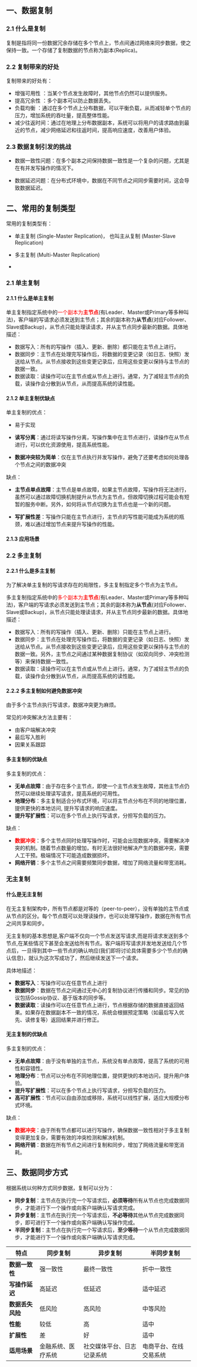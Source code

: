 ## 一、数据复制

### 2.1 什么是复制

复制是指将同一份数据冗余存储在多个节点上，节点间通过网络来同步数据，使之保持一致。一个存储了复制数据的节点称为副本(Replica)。



### 2.2 复制带来的好处

复制带来的好处有：

- 增强可用性 ：当某个节点发生故障时，其他节点仍然可以提供服务。
- 提高冗余性 ：多个副本可以防止数据丢失。
- 负载均衡 ：通过在多个节点上分布数据，可以平衡负载，从而减轻单个节点的压力，增加系统的吞吐量，提高整体性能。
- 减少往返时间：通过在地理上分布数据副本，系统可以将用户的请求路由到最近的节点，减少网络延迟和往返时间，提高响应速度，改善用户体验。





### 2.3 数据复制引发的挑战

- 数据一致性问题：在多个副本之间保持数据一致性是一个复杂的问题，尤其是在有并发写操作的情况下。

- 数据延迟问题：在分布式环境中，数据在不同节点之间同步需要时间，这会导致数据延迟。

  







## 二、常用的复制类型

常用的复制类型有：

- 单主复制 (Single-Master Replication)， 也叫主从复制 (Master-Slave Replication) 
- 多主复制 (Multi-Master Replication)

- 



### 2.1 单主复制

#### 2.1.1 什么是单主复制

单主复制指定系统中的<font color = "red">一个副本为**主节点**</font>(有Leader、Master或Primary等多种叫法)，客户端的写请求必须发送到主节点；其余的副本称为**从节点**(对应Follower、Slave或Backup)，从节点只能处理读请求，并从主节点同步最新的数据。具体地描述：

- 数据写入：所有的写操作（插入、更新、删除）都只能在主节点上进行。
- 数据同步：主节点在处理完写操作后，将数据的变更记录（如日志、快照）发送给从节点。从节点接收到这些变更记录后，应用这些变更以保持与主节点的数据一致。
- 数据读取：读操作可以在主节点或从节点上进行。通常，为了减轻主节点的负载，读操作会分散到从节点，从而提高系统的读性能。



#### 2.1.2 单主复制优缺点

单主复制的优点：

- 易于实现
- **读写分离**：通过将读写操作分离，写操作集中在主节点进行，读操作在从节点进行，可以优化资源使用，提高系统性能。

- **数据冲突较为简单**：仅在主节点执行并发写操作，避免了还要考虑如何处理各个节点之间的数据冲突

缺点：

- **主节点单点故障**：主节点是单点故障，如果主节点故障，写操作将无法进行，虽然可以通过故障切换机制提升从节点为主节点，但故障切换过程可能会有短暂的服务中断。另外，如何将从节点切换为主节点也是一个新的问题。

- **写扩展性差**：写操作只能在主节点进行，主节点的写性能可能成为系统的瓶颈，难以通过增加节点来提升写操作的性能。



#### 2.1.3 应用场景



### 2.2 多主复制

#### 2.2.1 什么是多主复制

为了解决单主复制的写请求存在的局限性，多主复制指定多个节点为主节点。

多主复制指定系统中的<font color = "red">多个副本为**主节点**(</font>有Leader、Master或Primary等多种叫法)，客户端的写请求必须发送到主节点；其余的副本称为**从节点**(对应Follower、Slave或Backup)，从节点只能处理读请求，并从主节点同步最新的数据。具体地描述：

- 数据写入：所有的写操作（插入、更新、删除）只能在主节点上进行。
- 数据同步：主节点在处理完写操作后，将数据的变更记录（如日志、快照）发送给从节点。从节点接收到这些变更记录后，应用这些变更以保持与主节点的数据一致。另外，主节点之间通过某种数据复制协议（如双向同步、冲突检测等）来保持数据一致性。
- 数据读取：读操作可以在主节点或从节点上进行。通常，为了减轻主节点的负载，读操作会分散到从节点，从而提高系统的读性能。





#### 2.2.2 多主复制如何避免数据冲突

由于多个主节点执行写请求，数据冲突更为麻烦。

常见的冲突解决方法主要有：

- 由客户端解决冲突
- 最后写入胜利
- 因果关系跟踪





#### 多主复制的优缺点

多主复制的优点：

- **无单点故障**：由于存在多个主节点，即使一个主节点发生故障，其他主节点仍然可以继续处理读写请求，提高系统的可用性。
- **地理分布**：多主复制适合分布式环境，可以将主节点分布在不同的地理位置，提供更快的本地访问, 提升写请求的响应速度。
- **提升写扩展性**：可以在多个节点上执行写请求，分担写负载的压力。

缺点：

* <font color="red">**数据冲突**</font>：多个主节点同时处理写操作时，可能会出现数据冲突，需要解决冲突的机制。随着节点数量的增加，有时无法很好地解决产生的数据冲突，需要人工干预。极端情况下可能造成数据损坏。
* **网络开销**：多个主节点之间需要频繁同步数据，增加了网络流量和带宽消耗。



### 无主复制

#### 什么是无主复制

在无主复制架构中，所有节点都是对等的（peer-to-peer），没有单独的主节点或从节点的区分。每个节点既可以处理读操作，也可以处理写操作，数据在所有节点之间共享和同步。

无主复制的基本思想是,客户端不仅向一个节点发送写请求,而是将请求发送到多个节点,在某些情况下甚至会发送给所有节点。客户端将写请求并发地发送给几个节点后，一旦得到其中一些节点的确认响应(我们即将讨论具体需要多少个节点的确认信息)，就认为这次写成功了，然后继续发送下一个请求。

具体地描述：

- **数据写入**：写操作可以在任意节点上进行
- **数据同步**：数据在节点之间通过无中心的复制协议进行传播和同步。常见的协议包括Gossip协议、基于版本的同步等。
- **数据读取**：读操作可以在任意节点上进行，节点根据存储的数据直接返回结果。如果存在数据副本不一致的情况，系统会根据预定策略（如最后写入优先、读修复等）返回结果并进行修正。





#### 无主复制的优缺点

多主复制的优点：

- **无单点故障**：由于没有单独的主节点，系统没有单点故障，提高了系统的可用性和容错性。
- **地理分布**：节点可以分布在不同地理位置，提供更快的本地访问，提升用户体验。
- **提升写扩展性**：可以在多个节点上执行写请求，分担写负载的压力。
- **高可扩展性**：节点可以自由添加或移除，系统可以线性扩展，适应大规模分布式环境。

缺点：

* <font color="red">**数据冲突**</font>：由于所有节点都可以进行写操作，确保数据一致性相对于多主复制变得更加复杂，需要有效的冲突检测和解决机制。
* **网络开销**：数据在所有节点之间进行复制和同步，增加了网络流量和带宽消耗。





## 三、数据同步方式

根据系统以何种方式同步数据，复制可以分为：

- **同步复制**：主节点在执行完一个写请求后，**必须等待**所有从节点也完成数据同步，才能进行下一个操作或向客户端确认写请求完成。
- **异步复制**：主节点在执行完一个写请求后，**不必等待**其他从节点完成数据同步，即可进行下一个操作或向客户端确认写操作完成。
- **半同步复制**：主节点在执行完一个写请求后，**至少等待**一个从节点完成数据同步，才能进行下一个操作或向客户端确认写请求完成。

| 特点             | 同步复制           | 异步复制                   | 半同步复制             |
| ---------------- | ------------------ | -------------------------- | ---------------------- |
| **数据一致性**   | 强一致性           | 最终一致性                 | 折中一致性             |
| **写操作延迟**   | 高延迟             | 低延迟                     | 适中延迟               |
| **数据丢失风险** | 低风险             | 高风险                     | 中等风险               |
| **性能**         | 较低               | 高                         | 适中                   |
| **扩展性**       | 差                 | 好                         | 适中                   |
| **适用场景**     | 金融系统、医疗系统 | 社交媒体平台、日志记录系统 | 电商平台、在线交易系统 |


